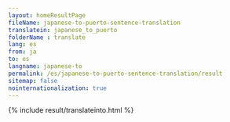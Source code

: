 ```yaml
---
layout: homeResultPage
fileName: japanese-to-puerto-sentence-translation
translatein: japanese_to_puerto
folderName : translate
lang: es
from: ja
to: es
langname: japanese-to
permalink: /es/japanese-to-puerto-sentence-translation/result
sitemap: false
nointernationalization: true
---
```

{% include result/translateinto.html %}

<script src="/js/result/translation.js" data-foldername="{{page.folderName}}" data-lang="{{page.lang}}"></script>

